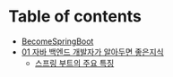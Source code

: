# Table of contents

* [BecomeSpringBoot](README.md)
* [01 자바 백엔드 개발자가 알아두면 좋은지식](01/README.md)
  * [스프링 부트의 주요 특징](01/undefined.md)
